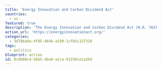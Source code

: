 ```yaml
---
title: 'Energy Innovation and Carbon Dividend Act'
countries:
  - us
featured: true
description: 'The Energy Innovation and Carbon Dividend Act (H.R. 763) will drive down America''s carbon pollution and bring climate change under control, while unleashing American technology innovation and ingenuity. This policy was also introduced in the Senate in 2018 as S. 3791.'
action_url: 'https://energyinnovationact.org/'
categories:
  - 3d78ba9a-4f85-464b-a330-1cfb5c137328
tags:
  - politics
blueprint: action
id: 8cd600cd-5b65-4be0-a1ca-93250ce1a269
---
```

